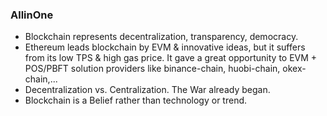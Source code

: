 ### AllinOne
- Blockchain represents decentralization, transparency, democracy.
- Ethereum leads blockchain by EVM & innovative ideas, but it suffers from its low TPS & high gas price. It gave a great opportunity to EVM + POS/PBFT solution providers  like binance-chain, huobi-chain, okex-chain,...
- Decentralization vs. Centralization. The War already began.
- Blockchain is a Belief rather than technology or trend.
